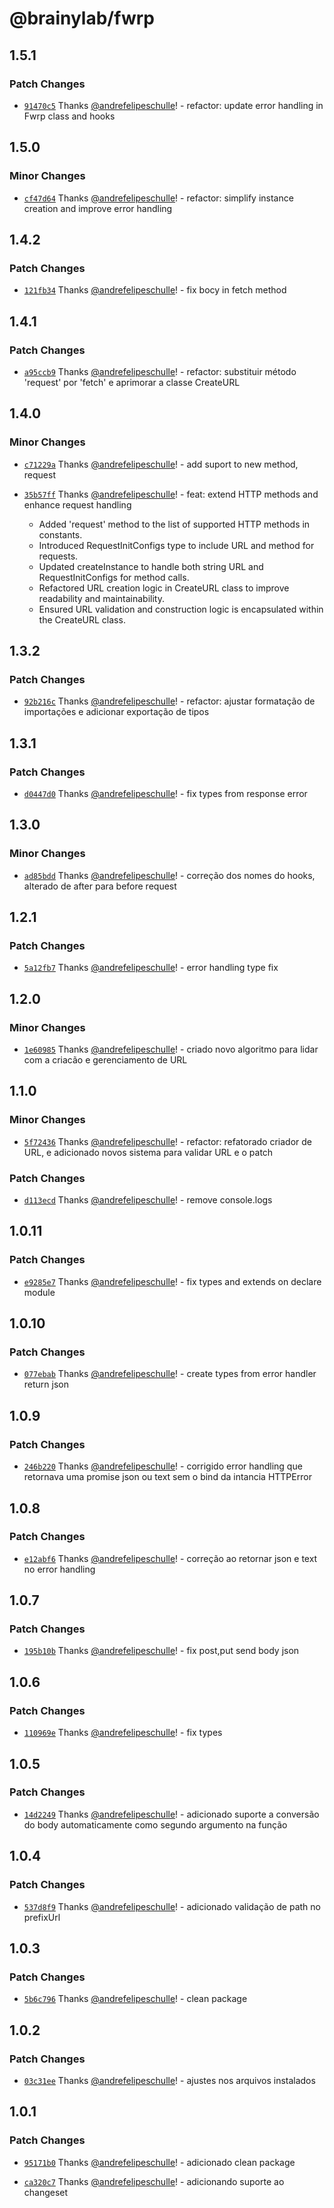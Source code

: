 # @brainylab/fwrp

## 1.5.1

### Patch Changes

- [`91470c5`](https://github.com/brainylab/fwrp/commit/91470c500c99356165b83dfe04581f62decc5ddd) Thanks [@andrefelipeschulle](https://github.com/andrefelipeschulle)! - refactor: update error handling in Fwrp class and hooks

## 1.5.0

### Minor Changes

- [`cf47d64`](https://github.com/brainylab/fwrp/commit/cf47d64c7ec27d823e61e8390bf800158998e416) Thanks [@andrefelipeschulle](https://github.com/andrefelipeschulle)! - refactor: simplify instance creation and improve error handling

## 1.4.2

### Patch Changes

- [`121fb34`](https://github.com/brainylab/fwrp/commit/121fb3415f7507562c48b70c1d9abad698f47420) Thanks [@andrefelipeschulle](https://github.com/andrefelipeschulle)! - fix bocy in fetch method

## 1.4.1

### Patch Changes

- [`a95ccb9`](https://github.com/brainylab/fwrp/commit/a95ccb9e1b17570d55c920cd7263b96739cdfb39) Thanks [@andrefelipeschulle](https://github.com/andrefelipeschulle)! - refactor: substituir método 'request' por 'fetch' e aprimorar a classe CreateURL

## 1.4.0

### Minor Changes

- [`c71229a`](https://github.com/brainylab/fwrp/commit/c71229ac7a1ee76f72837533fb72a77df8080ac4) Thanks [@andrefelipeschulle](https://github.com/andrefelipeschulle)! - add suport to new method, request

- [`35b57ff`](https://github.com/brainylab/fwrp/commit/35b57ff8778f10651a8f7a2c330ca5860d07bd66) Thanks [@andrefelipeschulle](https://github.com/andrefelipeschulle)! - feat: extend HTTP methods and enhance request handling

  - Added 'request' method to the list of supported HTTP methods in constants.
  - Introduced RequestInitConfigs type to include URL and method for requests.
  - Updated createInstance to handle both string URL and RequestInitConfigs for method calls.
  - Refactored URL creation logic in CreateURL class to improve readability and maintainability.
  - Ensured URL validation and construction logic is encapsulated within the CreateURL class.

## 1.3.2

### Patch Changes

- [`92b216c`](https://github.com/brainylab/fwrp/commit/92b216c342106bb685bc636ec688d8252b10f64a) Thanks [@andrefelipeschulle](https://github.com/andrefelipeschulle)! - refactor: ajustar formatação de importações e adicionar exportação de tipos

## 1.3.1

### Patch Changes

- [`d0447d0`](https://github.com/brainylab/fwrp/commit/d0447d04ec6250182c201251447846e58e4c8c93) Thanks [@andrefelipeschulle](https://github.com/andrefelipeschulle)! - fix types from response error

## 1.3.0

### Minor Changes

- [`ad85bdd`](https://github.com/brainylab/fwrp/commit/ad85bdd68799be5a6cd17f83b5c2eb409213358c) Thanks [@andrefelipeschulle](https://github.com/andrefelipeschulle)! - correção dos nomes do hooks, alterado de after para before request

## 1.2.1

### Patch Changes

- [`5a12fb7`](https://github.com/brainylab/fwrp/commit/5a12fb756192a7c29647d787a2706c28a94a6bf1) Thanks [@andrefelipeschulle](https://github.com/andrefelipeschulle)! - error handling type fix

## 1.2.0

### Minor Changes

- [`1e60985`](https://github.com/brainylab/fwrp/commit/1e60985d925e4e07a2173bb68b327eef7b989184) Thanks [@andrefelipeschulle](https://github.com/andrefelipeschulle)! - criado novo algoritmo para lidar com a criacão e gerenciamento de URL

## 1.1.0

### Minor Changes

- [`5f72436`](https://github.com/brainylab/fwrp/commit/5f724369aeaf5ce3765548ab2b5f3aa7feafe117) Thanks [@andrefelipeschulle](https://github.com/andrefelipeschulle)! - refactor: refatorado criador de URL, e adicionado novos sistema para validar URL e o patch

### Patch Changes

- [`d113ecd`](https://github.com/brainylab/fwrp/commit/d113ecdaf61f62b28610f65d9ce17b44fdf9e5ff) Thanks [@andrefelipeschulle](https://github.com/andrefelipeschulle)! - remove console.logs

## 1.0.11

### Patch Changes

- [`e9285e7`](https://github.com/brainylab/fwrp/commit/e9285e7668c2ff3e2ab3ef565dc5b5f266ff17aa) Thanks [@andrefelipeschulle](https://github.com/andrefelipeschulle)! - fix types and extends on declare module

## 1.0.10

### Patch Changes

- [`077ebab`](https://github.com/brainylab/fwrp/commit/077ebab99d9f15f3e0e886eaa521513832afb973) Thanks [@andrefelipeschulle](https://github.com/andrefelipeschulle)! - create types from error handler return json

## 1.0.9

### Patch Changes

- [`246b220`](https://github.com/brainylab/fwrp/commit/246b2208d74625e7718b4409f7991ced952154b9) Thanks [@andrefelipeschulle](https://github.com/andrefelipeschulle)! - corrigido error handling que retornava uma promise json ou text sem o bind da intancia HTTPError

## 1.0.8

### Patch Changes

- [`e12abf6`](https://github.com/brainylab/fwrp/commit/e12abf61258153224b1e2869fd8e7c2194eb7245) Thanks [@andrefelipeschulle](https://github.com/andrefelipeschulle)! - correção ao retornar json e text no error handling

## 1.0.7

### Patch Changes

- [`195b10b`](https://github.com/brainylab/fwrp/commit/195b10b039de425c79ec8e108f2884469df8d5d3) Thanks [@andrefelipeschulle](https://github.com/andrefelipeschulle)! - fix post,put send body json

## 1.0.6

### Patch Changes

- [`110969e`](https://github.com/brainylab/fwrp/commit/110969ee6fd4b247b6d98c4c122c78937e51b444) Thanks [@andrefelipeschulle](https://github.com/andrefelipeschulle)! - fix types

## 1.0.5

### Patch Changes

- [`14d2249`](https://github.com/brainylab/fwrp/commit/14d224922ccb1a5c844ba3022d3079925919bea8) Thanks [@andrefelipeschulle](https://github.com/andrefelipeschulle)! - adicionado suporte a conversão do body automaticamente como segundo argumento na função

## 1.0.4

### Patch Changes

- [`537d8f9`](https://github.com/brainylab/fwrp/commit/537d8f9884eba554d8225033a80b9b43b6a0110b) Thanks [@andrefelipeschulle](https://github.com/andrefelipeschulle)! - adicionado validação de path no prefixUrl

## 1.0.3

### Patch Changes

- [`5b6c796`](https://github.com/brainylab/fwrp/commit/5b6c7968c9c5f0a502ba39a1dd10fa3344b94ff1) Thanks [@andrefelipeschulle](https://github.com/andrefelipeschulle)! - clean package

## 1.0.2

### Patch Changes

- [`03c31ee`](https://github.com/brainylab/fwrp/commit/03c31eecb8c5b3451b690ae01179972313fa95e0) Thanks [@andrefelipeschulle](https://github.com/andrefelipeschulle)! - ajustes nos arquivos instalados

## 1.0.1

### Patch Changes

- [`95171b0`](https://github.com/brainylab/fwrp/commit/95171b09706597296acdb3d568e9e75ce5bf15bc) Thanks [@andrefelipeschulle](https://github.com/andrefelipeschulle)! - adicionado clean package

- [`ca320c7`](https://github.com/brainylab/fwrp/commit/ca320c7e45d541eec7205191fc65dd43c47eabae) Thanks [@andrefelipeschulle](https://github.com/andrefelipeschulle)! - adicionando suporte ao changeset
